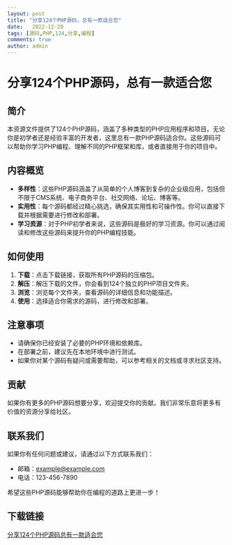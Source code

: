 ```yaml
---
layout: post
title: "分享124个PHP源码，总有一款适合您"
date:   2022-12-20
tags: [源码,PHP,124,分享,编程]
comments: true
author: admin
---
```

# 分享124个PHP源码，总有一款适合您

## 简介

本资源文件提供了124个PHP源码，涵盖了多种类型的PHP应用程序和项目。无论你是初学者还是经验丰富的开发者，这里总有一款PHP源码适合你。这些源码可以帮助你学习PHP编程、理解不同的PHP框架和库，或者直接用于你的项目中。

## 内容概览

- **多样性**：这些PHP源码涵盖了从简单的个人博客到复杂的企业级应用，包括但不限于CMS系统、电子商务平台、社交网络、论坛、博客等。
- **实用性**：每个源码都经过精心挑选，确保其实用性和可操作性。你可以直接下载并根据需要进行修改和部署。
- **学习资源**：对于PHP初学者来说，这些源码是极好的学习资源。你可以通过阅读和修改这些源码来提升你的PHP编程技能。

## 如何使用

1. **下载**：点击下载链接，获取所有PHP源码的压缩包。
2. **解压**：解压下载的文件，你会看到124个独立的PHP项目文件夹。
3. **浏览**：浏览每个文件夹，查看源码的详细信息和功能描述。
4. **使用**：选择适合你需求的源码，进行修改和部署。

## 注意事项

- 请确保你已经安装了必要的PHP环境和依赖库。
- 在部署之前，建议先在本地环境中进行测试。
- 如果你对某个源码有疑问或需要帮助，可以参考相关的文档或寻求社区支持。

## 贡献

如果你有更多的PHP源码想要分享，欢迎提交你的贡献。我们非常乐意将更多有价值的资源分享给社区。

## 联系我们

如果你有任何问题或建议，请通过以下方式联系我们：

- 邮箱：example@example.com
- 电话：123-456-7890

希望这些PHP源码能够帮助你在编程的道路上更进一步！

## 下载链接

[分享124个PHP源码总有一款适合您](https://pan.quark.cn/s/7693d65ec24f)